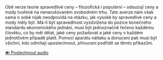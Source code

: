 
Obě verze teorie spravedlivé ceny – filozofická i populární – odsuzují ceny a mzdy tvořené na nenarušovaném svobodném trhu. Tato averze nám však sama o sobě nijak neodpovídá na otázku, jak vysoké by spravedlivé ceny a mzdy měly být. Má-li být spravedlnost vyzdvižena do pozice konečného standardu ekonomického jednání, musí být jednoznačně řečeno každému člověku, co by měl dělat, jaké ceny požadovat a jaké ceny v každém jednotlivém případě platit. Pomocí aparátu nátlaku a donucení pak musí být všichni, kdo odmítají uposlechnout, přinuceni podřídit se těmto příkazům.

[🔊 Poslechnout audio](/data/7-paragraphs/audio/chapter_145/para_005-Ob-verze-teorie-spravedliv-ceny-filozofick-i.mp3)
